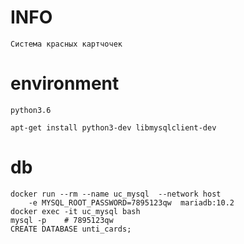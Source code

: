 

# INFO
    Система красных картчочек



# environment
    python3.6
    
    apt-get install python3-dev libmysqlclient-dev

# db
    docker run --rm --name uc_mysql  --network host
        -e MYSQL_ROOT_PASSWORD=7895123qw  mariadb:10.2
    docker exec -it uc_mysql bash
    mysql -p    # 7895123qw
    CREATE DATABASE unti_cards;

